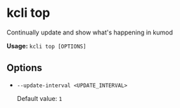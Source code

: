 # kcli top


Continually update and show what's happening in kumod


**Usage:** `kcli top [OPTIONS]`

## Options


* `--update-interval <UPDATE_INTERVAL>`

    Default value: `1`



